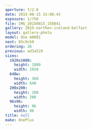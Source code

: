 ```yaml
---
aperture: f/2.0
date: 2015-08-15 15:08:43
exposure: 1/750
file: IMG_20150815_150841
gallery: 2015-northen-ireland-belfast
layout: gallery-photo
model: One A0001
next: 85c9cb9
ordering: 26
previous: ad3a529
sizes:
  1920x1080:
    height: 1080
    width: 1920
  640w:
    height: 360
    width: 640
  200x200:
    height: 200
    width: 200
  96x96:
    height: 96
    width: 96
title: null
make: OnePlus
---
```

